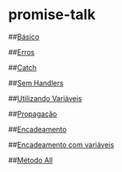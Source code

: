 # promise-talk

##[Básico](src/examples/1-basic.js)

##[Erros](src/examples/2-basic-error.js)

##[Catch](src/examples/3-catch.js)

##[Sem Handlers](src/examples/4-without-handlers.js)

##[Utilizando Variáveis](src/examples/5-with-variable.js)

##[Propagação](src/examples/6-propagation.js)

##[Encadeamento](src/examples/7-chaining.js)

##[Encadeamento com variáveis](src/examples/8-chaining-with-variables.js)

##[Método All](src/examples/9-all.js)
